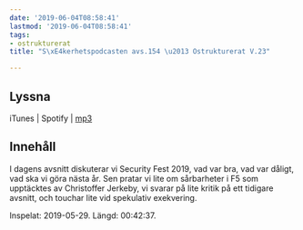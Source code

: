 ```yaml
---
date: '2019-06-04T08:58:41'
lastmod: '2019-06-04T08:58:41'
tags:
- ostrukturerat
title: "S\xE4kerhetspodcasten avs.154 \u2013 Ostrukturerat V.23"

---
```

## Lyssna

iTunes \| Spotify \| [mp3](http://traffic.libsyn.com/sakerhetspodcasten/2019-05-29_Ostrukturerat.mp3)

## Innehåll

I dagens avsnitt diskuterar vi Security Fest 2019, vad var bra, vad var dåligt, vad
ska vi göra nästa år. Sen pratar vi lite om sårbarheter i F5 som upptäcktes av Christoffer
Jerkeby, vi svarar på lite kritik på ett tidigare avsnitt, och touchar lite vid spekulativ
exekvering.

Inspelat: 2019-05-29. Längd: 00:42:37.

